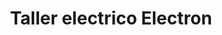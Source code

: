 ---
title: "Taller electrico Electron"
url: /municipio-el-alto/taller-electrico-electron/
shop: reparación de automóviles
---